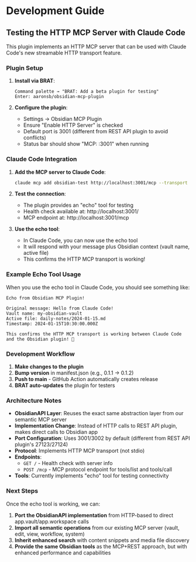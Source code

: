 # Development Guide

## Testing the HTTP MCP Server with Claude Code

This plugin implements an HTTP MCP server that can be used with Claude Code's new streamable HTTP transport feature.

### Plugin Setup

1. **Install via BRAT**:
   ```
   Command palette → "BRAT: Add a beta plugin for testing"
   Enter: aaronsb/obsidian-mcp-plugin
   ```

2. **Configure the plugin**:
   - Settings → Obsidian MCP Plugin
   - Ensure "Enable HTTP Server" is checked
   - Default port is 3001 (different from REST API plugin to avoid conflicts)
   - Status bar should show "MCP: :3001" when running

### Claude Code Integration

1. **Add the MCP server to Claude Code**:
   ```bash
   claude mcp add obsidian-test http://localhost:3001/mcp --transport http
   ```

2. **Test the connection**:
   - The plugin provides an "echo" tool for testing
   - Health check available at: http://localhost:3001/
   - MCP endpoint at: http://localhost:3001/mcp

3. **Use the echo tool**:
   - In Claude Code, you can now use the echo tool
   - It will respond with your message plus Obsidian context (vault name, active file)
   - This confirms the HTTP MCP transport is working!

### Example Echo Tool Usage

When you use the echo tool in Claude Code, you should see something like:

```
Echo from Obsidian MCP Plugin!

Original message: Hello from Claude Code!
Vault name: my-obsidian-vault
Active file: daily-notes/2024-01-15.md
Timestamp: 2024-01-15T10:30:00.000Z

This confirms the HTTP MCP transport is working between Claude Code and the Obsidian plugin! 🎉
```

### Development Workflow

1. **Make changes to the plugin**
2. **Bump version** in manifest.json (e.g., 0.1.1 → 0.1.2)
3. **Push to main** - GitHub Action automatically creates release
4. **BRAT auto-updates** the plugin for testers

### Architecture Notes

- **ObsidianAPI Layer**: Reuses the exact same abstraction layer from our semantic MCP server
- **Implementation Change**: Instead of HTTP calls to REST API plugin, makes direct calls to Obsidian app
- **Port Configuration**: Uses 3001/3002 by default (different from REST API plugin's 27123/27124)
- **Protocol**: Implements HTTP MCP transport (not stdio)
- **Endpoints**:
  - `GET /` - Health check with server info
  - `POST /mcp` - MCP protocol endpoint for tools/list and tools/call
- **Tools**: Currently implements "echo" tool for testing connectivity

### Next Steps

Once the echo tool is working, we can:
1. **Port the ObsidianAPI implementation** from HTTP-based to direct app.vault/app.workspace calls
2. **Import all semantic operations** from our existing MCP server (vault, edit, view, workflow, system)
3. **Inherit enhanced search** with content snippets and media file discovery
4. **Provide the same Obsidian tools** as the MCP+REST approach, but with enhanced performance and capabilities